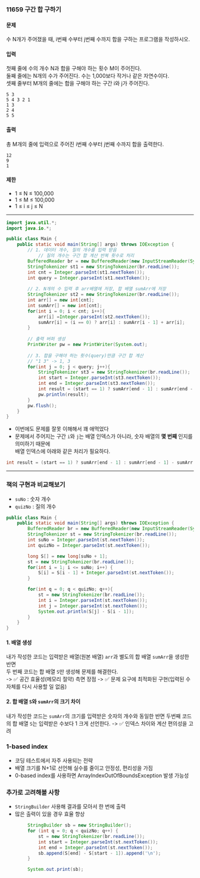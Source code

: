 ### 11659 구간 합 구하기

#### 문제
수 N개가 주어졌을 때, i번째 수부터 j번째 수까지 합을 구하는 프로그램을 작성하시오.

#### 입력
첫째 줄에 수의 개수 N과 합을 구해야 하는 횟수 M이 주어진다.  
둘째 줄에는 N개의 수가 주어진다. 수는 1,000보다 작거나 같은 자연수이다.  
셋째 줄부터 M개의 줄에는 합을 구해야 하는 구간 i와 j가 주어진다.
```
5 3
5 4 3 2 1
1 3
2 4
5 5
```

#### 출력
총 M개의 줄에 입력으로 주어진 i번째 수부터 j번째 수까지 합을 출력한다.
```
12
9
1
```

#### 제한
- 1 ≤ N ≤ 100,000
- 1 ≤ M ≤ 100,000
- 1 ≤ i ≤ j ≤ N

---
```java
import java.util.*;
import java.io.*;

public class Main {
    public static void main(String[] args) throws IOException {
        // 1. 데이터 개수, 질의 개수를 입력 받음
            // 질의 개수는 구간 합 계산 반복 횟수로 처리
        BufferedReader br = new BufferedReader(new InputStreamReader(System.in));
        StringTokenizer st1 = new StringTokenizer(br.readLine());
        int cnt = Integer.parseInt(st1.nextToken());
        int query = Integer.parseInt(st1.nextToken());
        
        // 2. N개의 수 입력 후 arr배열에 저장, 합 배열 sumArr에 저장
        StringTokenizer st2 = new StringTokenizer(br.readLine());
        int arr[] = new int[cnt];
        int sumArr[] = new int[cnt];
        for(int i = 0; i < cnt; i++){
            arr[i] =Integer.parseInt(st2.nextToken());
            sumArr[i] = (i == 0) ? arr[i] : sumArr[i - 1] + arr[i];
        }
                
        // 출력 버퍼 생성
        PrintWriter pw = new PrintWriter(System.out);
        
        // 3. 합을 구해야 하는 횟수(query)만큼 구간 합 계산
        // "1 3" -> 1, 3 
        for(int j = 0; j < query; j++){
            StringTokenizer st3 = new StringTokenizer(br.readLine());
            int start = Integer.parseInt(st3.nextToken());
            int end = Integer.parseInt(st3.nextToken());
            int result = (start == 1) ? sumArr[end - 1] : sumArr[end - 1] - sumArr[start - 2];
            pw.println(result);
        }
        pw.flush();        
    }
}
```
- 이번에도 문제를 잘못 이해해서 꽤 애먹었다
- 문제에서 주어지는 구간 `i`와 `j`는 배열 인덱스가 아니라, 숫자 배열의 **몇 번째** 인지를 의미하기 때문에  
  배열 인덱스에 아래와 같은 처리가 필요하다.
  
```java
int result = (start == 1) ? sumArr[end - 1] : sumArr[end - 1] - sumArr[start - 2];
```

---
### 책의 구현과 비교해보기
- `suNo` : 숫자 개수
- `quizNo` : 질의 개수

```java
public class Main {
    public static void main(String[] args) throws IOException {
        BufferedReader br = new BufferedReader(new InputStreamReader(System.in));
        StringTokenizer st = new StringTokenizer(br.readLine());
        int suNo = Integer.parseInt(st.nextToken());
        int quizNo = Integer.parseInt(st.nextToken());

        long S[] = new long[suNo + 1];
        st = new StringTokenizer(br.readLine());
        for(int i = 1; i <= suNo; i++) {
            S[i] = S[i - 1] + Integer.parseInt(st.nextToken());
        }

        for(int q = 0; q < quizNo; q++){
            st = new StringTokenizer(br.readLine());
            int i = Integer.parseInt(st.nextToken());
            int j = Integer.parseInt(st.nextToken());
            System.out.println(S[j] - S[i - 1]);
        }
    }
}
```
#### 1. 배열 생성
내가 작성한 코드는 입력받은 배열(원본 배열) `arr`과 별도의 합 배열 `sumArr`을 생성한 반면  
두 번째 코드는 합 배열 `S`만 생성해 문제를 해결한다.  
-> ✅ 공간 효율성(메모리 절약) 측면 장점
-> ✅ 문제 요구에 최적화된 구현(입력된 수 자체를 다시 사용할 일 없음)
   
#### 2. 합 배열 `S`와 `sumArr`의 크기 차이
내가 작성한 코드는 `sumArr`의 크기를 입력받은 숫자의 개수와 동일한 반면
두번째 코드의 합 배열 `S`는 입력받은 수보다 1 크게 선언한다.
-> ✅ 인덱스 차이와 계산 편의성을 고려

### 1-based index
- 코딩 테스트에서 자주 사용되는 전략
- 배열 크기를 N+1로 선언해 실수를 줄이고 안정성, 편리성을 가짐
- 0-based index를 사용하면 ArrayIndexOutOfBoundsException 발생 가능성

### 추가로 고려해볼 사항
- `StringBuilder` 사용해 결과를 모아서 한 번에 출력
- 많은 출력이 있을 경우 효율 향상

```java
        StringBuilder sb = new StringBuilder();
        for (int q = 0; q < quizNo; q++) {
            st = new StringTokenizer(br.readLine());
            int start = Integer.parseInt(st.nextToken());
            int end = Integer.parseInt(st.nextToken());
            sb.append(S[end] - S[start - 1]).append('\n');
        }

        System.out.print(sb);

```
